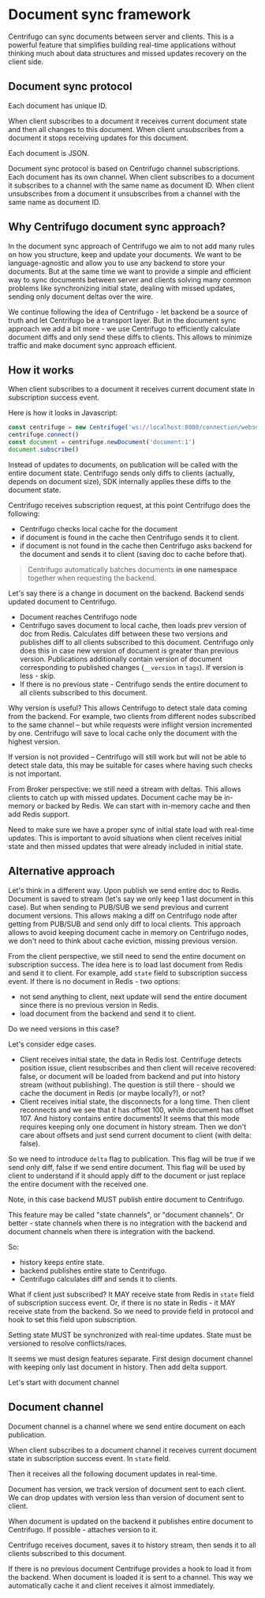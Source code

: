 # Document sync framework

Centrifugo can sync documents between server and clients. This is a powerful feature that simplifies building 
real-time applications without thinking much about data structures and missed updates recovery on the client side.

## Document sync protocol

Each document has unique ID. 

When client subscribes to a document it receives current document state and then all changes to this document.
When client unsubscribes from a document it stops receiving updates for this document.

Each document is JSON.

Document sync protocol is based on Centrifugo channel subscriptions. Each document has its own channel. 
When client subscribes to a document it subscribes to a channel with the same name as document ID. 
When client unsubscribes from a document it unsubscribes from a channel with the same name as document ID.

## Why Centrifugo document sync approach?

In the document sync approach of Centrifugo we aim to not add many rules on how you structure, keep and update your
documents. We want to be language-agnostic and allow you to use any backend to store your documents. But at the same
time we want to provide a simple and efficient way to sync documents between server and clients solving many common
problems like synchronizing initial state, dealing with missed updates, sending only document deltas over the wire.

We continue following the idea of Centrifugo - let backend be a source of truth and let Centrifugo be a transport layer.
But in the document sync approach we add a bit more - we use Centrifugo to efficiently calculate document diffs and
only send these diffs to clients. This allows to minimize traffic and make document sync approach efficient.

## How it works

When client subscribes to a document it receives current document state 
in subscription success event.

Here is how it looks in Javascript:

```javascript
const centrifuge = new Centrifuge('ws://localhost:8000/connection/websocket')
centrifuge.connect()
const document = centrifuge.newDocument('document:1')
document.subscribe()
```

Instead of updates to documents, on publication will be called with the entire document state. Centrifugo sends
only diffs to clients (actually, depends on document size), SDK internally applies these diffs to the document state.

Centrifugo receives subscription request, at this point Centrifugo does the following:

* Centrifugo checks local cache for the document
* if document is found in the cache then Centrifugo sends it to client.
* if document is not found in the cache then Centrifugo asks backend for the document and sends it to client (saving doc to cache before that).

> Centrifugo automatically batches documents **in one namespace** together when requesting the backend.

Let's say there is a change in document on the backend. Backend sends updated document to Centrifugo.

* Document reaches Centrifugo node
* Centrifugo saves document to local cache, then loads prev version of doc from Redis. Calculates diff between these 
two versions and publishes diff to all clients subscribed to this document. Centrifugo only does this in case new
version of document is greater than previous version. Publications additionally contain version of document
corresponding to published changes (`__version` in `tags`). If version is less - skip.
* If there is no previous state - Centrifugo sends the entire document to all clients subscribed to this document.

Why version is useful? This allows Centrifugo to detect stale data coming from the backend. For example, two clients 
from different nodes subscribed to the same channel – but while requests were inflight version incremented by one.
Centrifugo will save to local cache only the document with the highest version.

If version is not provided – Centrifugo will still work but will not be able to detect stale data, this may be suitable
for cases where having such checks is not important.

From Broker perspective: we still need a stream with deltas. This allows clients to catch up with missed updates.
Document cache may be in-memory or backed by Redis. We can start with in-memory cache and then add Redis support.

Need to make sure we have a proper sync of initial state load with real-time updates. This is important to avoid
situations when client receives initial state and then missed updates that were already included in initial state.

## Alternative approach

Let's think in a different way. Upon publish we send entire doc to Redis. Document is saved to stream 
(let's say we only keep 1 last document in this case). But when sending to PUB/SUB we send previous and current
document versions. This allows making a diff on Centrifugo node after getting from PUB/SUB and send only diff to
local clients. This approach allows to avoid keeping document cache in memory on Centrifugo nodes, we don't need
to think about cache eviction, missing previous version.

From the client perspective, we still need to send the entire document on subscription success. The idea here
is to load last document from Redis and send it to client. For example, add `state` field to subscription success
event. If there is no document in Redis - two options:

* not send anything to client, next update will send the entire document since there is no previous version in Redis.
* load document from the backend and send it to client.

Do we need versions in this case?

Let's consider edge cases.

* Client receives initial state, the data in Redis lost. Centrifuge detects position issue, client resubscribes and
then client will receive recovered: false, or document will be loaded from backend and put into history stream
(without publishing). The question is still there - should we cache the document in Redis (or maybe locally?), or not?
* Client receives initial state, the disconnects for a long time. Then client reconnects and we see that it has offset
100, while document has offset 107. And history contains entire documents! It seems that this mode requires keeping
only one document in history stream. Then we don't care about offsets and just send current document to client
(with delta: false).

So we need to introduce `delta` flag to publication. This flag will be true if we send only diff, false if we send 
entire document. This flag will be used by client to understand if it should apply diff to the document or just
replace the entire document with the received one.

Note, in this case backend MUST publish entire document to Centrifugo.

This feature may be called "state channels", or "document channels". Or better - state channels when there is no
integration with the backend and document channels when there is integration with the backend.

So:

* history keeps entire state.
* backend publishes entire state to Centrifugo.
* Centrifugo calculates diff and sends it to clients.

What if client just subscribed? It MAY receive state from Redis in `state` field of subscription success event. Or,
if there is no state in Redis - it MAY receive state from the backend. So we need to provide field in protocol and
hook to set this field upon subscription.

Setting state MUST be synchronized with real-time updates. State must be versioned to resolve conflicts/races.

It seems we must design features separate. First design document channel with keeping only last document in history.
Then add delta support.

Let's start with document channel

## Document channel

Document channel is a channel where we send entire document on each publication.

When client subscribes to a document channel it receives current document state in subscription success event.
In `state` field.

Then it receives all the following document updates in real-time.

Document has version, we track version of document sent to each client. We can drop updates with version less than
version of document sent to client.

When document is updated on the backend it publishes entire document to Centrifugo.
If possible - attaches version to it.

Centrifugo receives document, saves it to history stream, then sends it to all clients subscribed to this document.

If there is no previous document Centrifuge provides a hook to load it from the backend. When document is loaded
it is sent to a channel. This way we automatically cache it and client receives it almost immediately.
